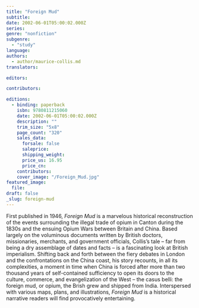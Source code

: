 ```yaml
---
title: "Foreign Mud"
subtitle:
date: 2002-06-01T05:00:02.000Z
series:
genre: "nonfiction"
subgenre:
  - "study"
language:
authors:
  - author/maurice-collis.md
translators:

editors:

contributors:

editions:
  - binding: paperback
    isbn: 9780811215060
    date: 2002-06-01T05:00:02.000Z
    description: ""
    trim_size: "5x8"
    page_count: "320"
    sales_data:
      forsale: false
      saleprice:
      shipping_weight:
      price_us: 16.95
      price_cn:
    contributors:
    cover_image: "/Foreign_Mud.jpg"
featured_image:
  file:
draft: false
_slug: foreign-mud
---
```


First published in 1946, _Foreign Mud_ is a marvelous historical reconstruction of the events surrounding the illegal trade of opium in Canton during the 1830s and the ensuing Opium Wars between Britain and China. Based largely on the voluminous documents written by British doctors, missionaries, merchants, and government officials, Collis’s tale – far from being a dry assemblage of dates and facts – is a fascinating look at British imperialism. Shifting back and forth between the fiery debates in London and the confrontations on the China coast, his story recounts, in all its complexities, a moment in time when China is forced after more than two thousand years of self-contained sufficiency to open its doors to the culture, commerce, and evangelization of the West – the casus belli: the foreign mud, or opium, the Brish grew and shipped from India. Interspersed with various maps, plans, and illustrations, _Foreign Mud_ is a historical narrative readers will find provocatively entertaining.


